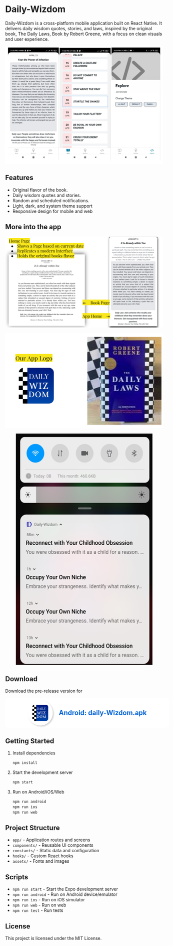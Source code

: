 # Daily-Wizdom


Daily-Wizdom is a cross-platform mobile application built on React Native. It delivers daily wisdom quotes, stories, and laws, inspired by the original book, The Daily Laws, Book by Robert Greene, with a focus on clean visuals and user experience.

![Daily-Wizdom](https://raw.githubusercontent.com/minuwu/Daily-Wizdom/refs/heads/main/gitAssets/image.png)


## Features

- Original flavor of the book.
- Daily wisdom quotes and stories.
- Random and scheduled notifications.
- Light, dark, and system theme support
- Responsive design for mobile and web

## More into the app

<div align="center">

![Daily-Wizdom-book2app](https://raw.githubusercontent.com/minuwu/Daily-Wizdom/refs/heads/main/gitAssets/book2app.png)

![Daily-Wizdom-appicon](https://raw.githubusercontent.com/minuwu/Daily-Wizdom/refs/heads/main/gitAssets/book2icon.png)

![Daily-Wizdom-notification](https://raw.githubusercontent.com/minuwu/Daily-Wizdom/refs/heads/main/gitAssets/notification.png)

</div>

## Download

Download the pre-release version for 


<div style="background-color: white; width: 100%; height: 75px; padding: 10px; border-radius: 10px; display: flex; align-items: center; justify-content: center;">
    <img src="https://github.com/minuwu/Daily-Wizdom/blob/main/assets/images/icon.png?raw=true" alt="Daily-Wizdom App Icon" width="80px" height="80px" style="box-shadow: 3px 3px 5px rgba(5, 5, 7, 0.2); margin-right: 20px; border-radius: 80%;"/>
    <a href="https://github.com/minuwu/Daily-Wizdom/releases/download/pre-release/daily-Wizdom.apk" style="text-decoration: none; color: #0366d6; font-size: 1.5em; font-weight: bold;">Android:  daily-Wizdom.apk</a>
</div>

## Getting Started

1. Install dependencies
   ```sh
   npm install
   ```
2. Start the development server
   ```sh
   npm start
   ```
3. Run on Android/iOS/Web
   ```sh
   npm run android
   npm run ios
   npm run web
   ```

## Project Structure

- `app/` - Application routes and screens
- `components/` - Reusable UI components
- `constants/` - Static data and configuration
- `hooks/` - Custom React hooks
- `assets/` - Fonts and images

## Scripts

- `npm run start` - Start the Expo development server
- `npm run android` - Run on Android device/emulator
- `npm run ios` - Run on iOS simulator
- `npm run web` - Run on web
- `npm run test` - Run tests




## License

This project is licensed under the MIT License.